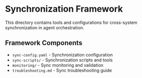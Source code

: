 # Synchronization Framework

This directory contains tools and configurations for cross-system synchronization in agent orchestration.

## Framework Components

- `sync-config.yaml` - Synchronization configuration
- `sync-scripts/` - Synchronization scripts and tools
- `monitoring/` - Sync monitoring and validation
- `troubleshooting.md` - Sync troubleshooting guide
